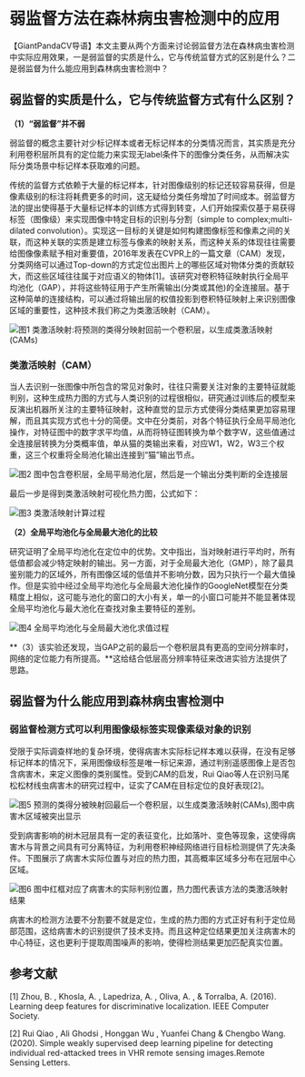 # 弱监督方法在森林病虫害检测中的应用

【GiantPandaCV导语】本文主要从两个方面来讨论弱监督方法在森林病虫害检测中实际应用效果，一是弱监督的实质是什么，它与传统监督方式的区别是什么？二是弱监督为什么能应用到森林病虫害检测中？



## 弱监督的实质是什么，它与传统监督方式有什么区别？

**（1）“弱监督”并不弱**

​	弱监督的概念主要针对少标记样本或者无标记样本的分类情况而言，其实质是充分利用卷积层所具有的定位能力来实现无label条件下的图像分类任务，从而解决实际分类场景中标记样本获取难的问题。

​	传统的监督方式依赖于大量的标记样本，针对图像级别的标记还较容易获得，但是像素级别的标注将耗费更多的时间，这无疑给分类任务增加了时间成本。弱监督方法的提出使得基于大量标记样本的训练方式得到转变，人们开始探索仅基于易获得标签（图像级）来实现图像中特定目标的识别与分割（simple to complex;multi-dilated convolution）。实现这一目标的关键是如何构建图像标签和像素之间的关联，而这种关联的实质是建立标签与像素的映射关系，而这种关系的体现往往需要给图像像素赋予相对重要值，2016年发表在CVPR上的一篇文章（CAM）发现，分类网络可以通过Top-down的方式定位出图片上的哪些区域对物体分类的贡献较大，而这些区域往往属于对应语义的物体[1]。该研究对卷积特征映射执行全局平均池化（GAP），并将这些特征用于产生所需输出(分类或其他)的全连接层。基于这种简单的连接结构，可以通过将输出层的权值投影到卷积特征映射上来识别图像区域的重要性，这种技术我们称之为类激活映射（CAM）。

![图1 类激活映射:将预测的类得分映射回前一个卷积层，以生成类激活映射(CAMs)](https://i.loli.net/2021/05/06/sB6VHYqtmSaf7LF.png)

### 类激活映射（CAM）

​	当人去识别一张图像中所包含的常见对象时，往往只需要关注对象的主要特征就能判别，这种生成热力图的方式与人类识别的过程很相似，研究通过训练后的模型来反演出机器所关注的主要特征映射，这种直觉的显示方式使得分类结果更加容易理解，而且其实现方式也十分的简便。文中在分类前，对各个特征执行全局平局池化操作，对特征图中的数字求平均值，从而将特征图转换为单个数字W，这些值通过全连接层转换为分类概率值，单从猫的类输出来看，对应W1，W2，W3三个权重，这三个权重将全局池化输出连接到“猫”输出节点。

![图2 图中包含卷积层，全局平局池化层，然后是一个输出分类判断的全连接层](https://i.loli.net/2021/05/06/4bGvy8Iu2OoUwKM.png)

最后一步是得到类激活映射可视化热力图，公式如下：

![图3 类激活映射计算过程](https://i.loli.net/2021/05/06/6V4FzMtmA7LUR91.png)

**（2）全局平均池化与全局最大池化的比较**

​	研究证明了全局平均池化在定位中的优势。文中指出，当对映射进行平均时，所有低值都会减少特定映射的输出。另一方面，对于全局最大池化（GMP），除了最具鉴别能力的区域外，所有图像区域的低值并不影响分数，因为只执行一个最大值操作。但是实验中经过全局平均池化与全局最大池化操作的GoogleNet模型在分类精度上相似，这可能与池化的窗口的大小有关，单一的小窗口可能并不能显著体现全局平均池化与最大池化在查找对象主要特征的差别。

![图4 全局平均池化与全局最大池化求值过程](https://i.loli.net/2021/05/06/UXmuq3hoEzKa19y.png)

**（3）该实验还发现，当GAP之前的最后一个卷积层具有更高的空间分辨率时，网络的定位能力有所提高。**这给结合低层高分辨率特征来改进实验方法提供了思路。

## 弱监督为什么能应用到森林病虫害检测中

### 弱监督检测方式可以利用图像级标签实现像素级对象的识别

​	受限于实际调查样地的复杂环境，使得病害木实际标记样本难以获得，在没有足够标记样本的情况下，采用图像级标签是唯一标记来源，通过判别遥感图像上是否包含病害木，来定义图像的类别属性。受到CAM的启发，Rui Qiao等人在识别马尾松松材线虫病害木的研究过程中，证实了CAM在目标定位的良好表现[2]。

![图5 预测的类得分被映射回最后一个卷积层，以生成类激活映射(CAMs),图中病害木区域被突出显示](https://i.loli.net/2021/05/06/onPcqwRdzpZHfN5.png)

​	受到病害影响的树木冠层具有一定的表征变化，比如落叶、变色等现象，这使得病害木与背景之间具有可分离特征，为利用卷积神经网络进行目标检测提供了先决条件。下图展示了病害木实际位置与对应的热力图，其高概率区域多分布在冠层中心区域。

![图6 图中红框对应了病害木的实际判别位置，热力图代表该方法的类激活映射结果](https://i.loli.net/2021/05/06/txJk9esMrBjfcVH.png)

​	病害木的检测方法要不分割要不就是定位，生成的热力图的方式正好有利于定位局部范围，这给病害木的识别提供了技术支持。而且这种定位结果更加关注病害木的中心特征，这也更利于提取周围噪声的影响，使得检测结果更加匹配真实位置。

## 参考文献

[1] Zhou, B. ,  Khosla, A. ,  Lapedriza, A. ,  Oliva, A. , &  Torralba, A.  (2016). Learning deep features for discriminative localization. IEEE Computer Society.

[2] Rui Qiao , Ali Ghodsi , Honggan Wu , Yuanfei Chang & Chengbo Wang. (2020). Simple weakly supervised deep learning pipeline for detecting individual red-attacked trees in VHR remote sensing images.Remote Sensing Letters.























